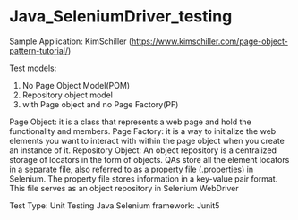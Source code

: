 # Java_SeleniumDriver_testing

Sample Application: 
KimSchiller (https://www.kimschiller.com/page-object-pattern-tutorial/)

Test models:
1) No Page Object Model(POM)
2) Repository object model
3) with Page object and no Page Factory(PF)

Page Object: it is a class that represents a web page and hold the functionality and members.
Page Factory: it is a way to initialize the web elements you want to interact with within the page object when you create an instance of it.
Repository Object: An object repository is a centralized storage of locators in the form of objects. QAs store all the element locators in a separate file, also referred to as a property file (.properties) in Selenium. The property file stores information in a key-value pair format. This file serves as an object repository in Selenium WebDriver

Test Type: Unit Testing 
Java Selenium framework: Junit5
